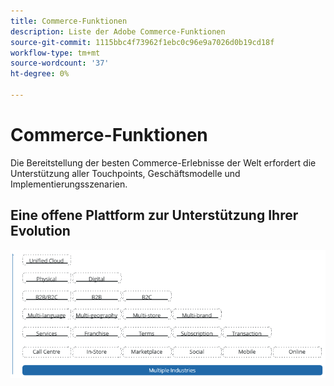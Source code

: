 ```yaml
---
title: Commerce-Funktionen
description: Liste der Adobe Commerce-Funktionen
source-git-commit: 1115bbc4f73962f1ebc0c96e9a7026d0b19cd18f
workflow-type: tm+mt
source-wordcount: '37'
ht-degree: 0%

---
```



# Commerce-Funktionen

Die Bereitstellung der besten Commerce-Erlebnisse der Welt erfordert die Unterstützung aller Touchpoints, Geschäftsmodelle und Implementierungsszenarien.

## Eine offene Plattform zur Unterstützung Ihrer Evolution

![Der Wert der Commerce-Technologie](../../assets/playbooks/commerce-features.png)
